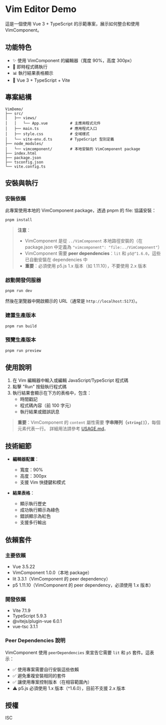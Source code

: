 # Vim Editor Demo

這是一個使用 Vue 3 + TypeScript 的示範專案，展示如何整合和使用 VimComponent。

## 功能特色

- ✨ 使用 VimComponent 的編輯器（寬度 90%，高度 300px）
- 🎯 即時程式碼執行
- 📊 執行結果表格顯示
- 💚 Vue 3 + TypeScript + Vite

## 專案結構

```
VimDemo/
├── src/
│   ├── views/
│   │   └── App.vue          # 主應用程式元件
│   ├── main.ts              # 應用程式入口
│   ├── style.css            # 全域樣式
│   └── vite-env.d.ts        # TypeScript 型別定義
├── node_modules/
│   └── vimcomponent/        # 本地安裝的 VimComponent package
├── index.html
├── package.json
├── tsconfig.json
└── vite.config.ts
```

## 安裝與執行

### 安裝依賴

此專案使用本地的 VimComponent package，透過 pnpm 的 file: 協議安裝：

```bash
pnpm install
```

> **注意**：
> - VimComponent 是從 `../VimComponent` 本地路徑安裝的（在 package.json 中定義為 `"vimcomponent": "file:../VimComponent"`）
> - VimComponent 需要 **peer dependencies**：`lit` 和 `p5@^1.6.0`，這些已自動安裝在 dependencies 中
> - **重要**：必須使用 p5.js 1.x 版本（如 1.11.10），不要使用 2.x 版本

### 啟動開發伺服器

```bash
pnpm run dev
```

然後在瀏覽器中開啟顯示的 URL（通常是 `http://localhost:5173`）。

### 建置生產版本

```bash
pnpm run build
```

### 預覽生產版本

```bash
pnpm run preview
```

## 使用說明

1. 在 Vim 編輯器中輸入或編輯 JavaScript/TypeScript 程式碼
2. 點擊 "Run" 按鈕執行程式碼
3. 執行結果會顯示在下方的表格中，包含：
   - 時間戳記
   - 程式碼內容（前 100 字元）
   - 執行結果或錯誤訊息

> **重要**：VimComponent 的 `content` 屬性需要 **字串陣列（`string[]`）**，每個元素代表一行。
> 詳細用法請參考 [USAGE.md](./USAGE.md)。

## 技術細節

- **編輯器配置**：
  - 寬度：90%
  - 高度：300px
  - 支援 Vim 快捷鍵和模式

- **結果表格**：
  - 顯示執行歷史
  - 成功執行顯示為綠色
  - 錯誤顯示為紅色
  - 支援多行輸出

## 依賴套件

### 主要依賴
- Vue 3.5.22
- VimComponent 1.0.0（本地 package）
- lit 3.3.1（VimComponent 的 peer dependency）
- p5 1.11.10（VimComponent 的 peer dependency，必須使用 1.x 版本）

### 開發依賴
- Vite 7.1.9
- TypeScript 5.9.3
- @vitejs/plugin-vue 6.0.1
- vue-tsc 3.1.1

### Peer Dependencies 說明

VimComponent 使用 `peerDependencies` 來宣告它需要 `lit` 和 `p5` 套件。這表示：
- ✅ 使用專案需要自行安裝這些依賴
- ✅ 避免重複安裝相同的套件
- ✅ 讓使用專案控制版本（在相容範圍內）
- ⚠️ p5.js 必須使用 1.x 版本（^1.6.0），目前不支援 2.x 版本

## 授權

ISC

